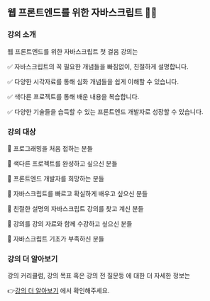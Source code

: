 ## 웹 프론트엔드를 위한 자바스크립트 🧑‍💻

### 강의 소개

웹 프론트엔드를 위한 자바스크립트 첫 걸음 강의는

✅ 자바스크립트의 꼭 필요한 개념들을 빠짐없이, 친절하게 설명합니다.

✅ 다양한 시각자료를 통해 심화 개념들을 쉽게 이해할 수 있습니다.

✅ 색다른 프로젝트를 통해 배운 내용을 복습합니다.

✅ 다양한 기술들을 습득할 수 있는 프론트엔드 개발자로 성장할 수 있습니다.

### 강의 대상

📌 프로그래밍을 처음 접하는 분들

📌 색다른 프로젝트를 완성하고 싶으신 분들

📌 프론트엔드 개발자를 희망하는 분들

📌 자바스크립트를 빠르고 확실하게 배우고 싶으신 분들

📌 친절한 설명의 자바스크립트 강의를 찾고 계신 분들

📌 강의를 강의 자료와 함께 수강하고 싶으신 분들

📌 자바스크립트 기초가 부족하신 분들

### 강의 더 알아보기

강의 커리큘럼, 강의 목표 혹은 강의 전 질문등 에 대한 더 자세한 정보는

👉[강의 더 알아보기](https://inf.run/DqNW) 에서 확인해주세요.
